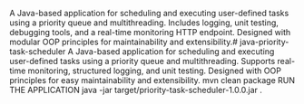 A Java-based application for scheduling and executing user-defined tasks using a priority queue and multithreading.
Includes logging, unit testing, debugging tools, and a real-time monitoring HTTP endpoint.
Designed with modular OOP principles for maintainability and extensibility.# java-priority-task-scheduler
A Java-based application for scheduling and executing user-defined tasks using a priority queue and multithreading. Supports real-time monitoring, structured logging, and unit testing. Designed with OOP principles for easy maintainability and extensibility.
mvn clean package
RUN THE APPLICATION 
java -jar target/priority-task-scheduler-1.0.0.jar
.
